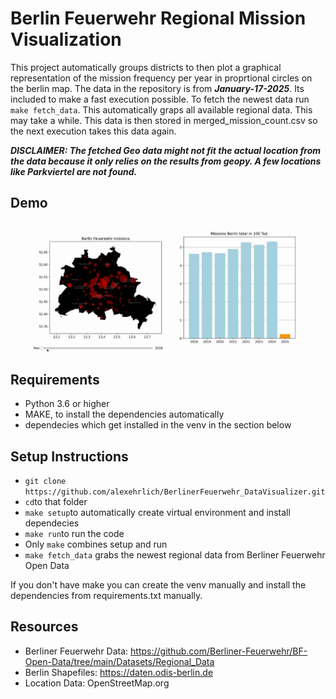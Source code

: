 # Berlin Feuerwehr Regional Mission Visualization

This project automatically groups districts to then plot a graphical representation of the mission frequency per year in proprtional circles on the berlin map. The data in the repository is from ***January-17-2025***. Its included to make a fast execution possible.
To fetch the newest data run `make fetch_data`. This automatically graps all available regional data. This may take a while. This data is then stored in merged_mission_count.csv so the next execution takes this data again.

***DISCLAIMER: The fetched Geo data might not fit the actual location from the data because it only relies on the results from geopy. A few locations like Parkviertel are not found.***


## Demo
![Demo](img/demo.gif)

## Requirements
- Python 3.6 or higher
- MAKE, to install the dependencies automatically
- dependecies which get installed in the venv in the section below


## Setup Instructions

- `git clone https://github.com/alexehrlich/BerlinerFeuerwehr_DataVisualizer.git` 
- `cd`to that folder
- `make setup`to automatically create virtual environment and install dependecies
- `make run`to run the code
- Only `make` combines setup and run
- `make fetch_data` grabs the newest regional data from Berliner Feuerwehr Open Data

If you don't have make you can create the venv manually and install the dependencies from requirements.txt manually.

## Resources
- Berliner Feuerwehr Data: https://github.com/Berliner-Feuerwehr/BF-Open-Data/tree/main/Datasets/Regional_Data
- Berlin Shapefiles: https://daten.odis-berlin.de
- Location Data: OpenStreetMap.org
